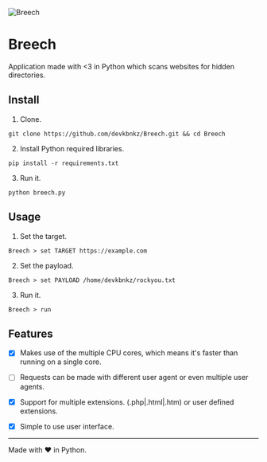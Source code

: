 ![Breech](https://i.imgur.com/VhtxAsL.png)

# Breech
Application made with <3 in Python which scans websites for hidden directories.

## Install
1. Clone.
```
git clone https://github.com/devkbnkz/Breech.git && cd Breech
```
2. Install Python required libraries.
```
pip install -r requirements.txt
```
3. Run it.
```
python breech.py
```
## Usage
1. Set the target.
```
Breech > set TARGET https://example.com
```
2. Set the payload.
```
Breech > set PAYLOAD /home/devkbnkz/rockyou.txt
```
3. Run it.
```
Breech > run
```
## Features
- [x] Makes use of the multiple CPU cores, which means it's faster than running on a single core.
- [ ] Requests can be made with different user agent or even multiple user agents.
- [x] Support for multiple extensions. (.php|.html|.htm) or user defined extensions.
- [x] Simple to use user interface.



---
Made with ❤ in Python.
